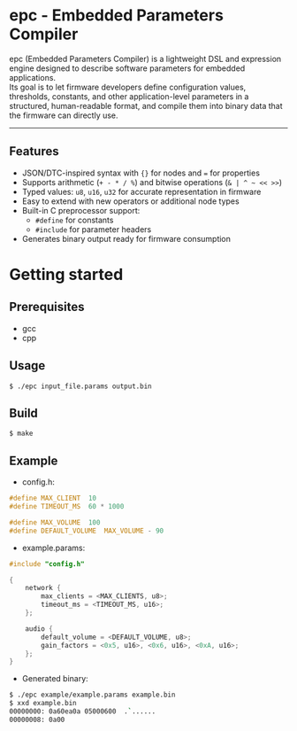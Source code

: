  # epc - Embedded Parameters Compiler

epc (Embedded Parameters Compiler) is a lightweight DSL and expression engine designed to describe software parameters for embedded applications.
<br />Its goal is to let firmware developers define configuration values, thresholds, constants, and other application-level parameters in a structured, human-readable format,
and compile them into binary data that the firmware can directly use.

---

## Features

- JSON/DTC-inspired syntax with `{}` for nodes and `=` for properties
- Supports arithmetic (`+ - * / %`) and bitwise operations (`& | ^ ~ << >>`)
- Typed values: `u8`, `u16`, `u32` for accurate representation in firmware
- Easy to extend with new operators or additional node types
- Built-in C preprocessor support:
  - `#define` for constants
  - `#include` for parameter headers
- Generates binary output ready for firmware consumption

# Getting started

## Prerequisites

- gcc
- cpp

## Usage

`$ ./epc input_file.params output.bin`

## Build

`$ make`

## Example

- config.h:

```c
#define MAX_CLIENT	10
#define TIMEOUT_MS	60 * 1000

#define MAX_VOLUME	100
#define DEFAULT_VOLUME	MAX_VOLUME - 90
```

- example.params:

```c
#include "config.h"

{
    network {
        max_clients = <MAX_CLIENTS, u8>;
        timeout_ms = <TIMEOUT_MS, u16>;
    };

    audio {
        default_volume = <DEFAULT_VOLUME, u8>;
        gain_factors = <0x5, u16>, <0x6, u16>, <0xA, u16>;
    };
}
```

- Generated binary:

```bash
$ ./epc example/example.params example.bin
$ xxd example.bin
00000000: 0a60ea0a 05000600  .`......
00000008: 0a00
```
